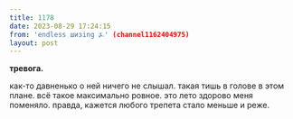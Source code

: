 ```yaml
---
title: 1178
date: 2023-08-29 17:24:15
from: 'endless шизing ⍼' (channel1162404975)
layout: post
---
```


**тревога.**

как-то давненько о ней ничего не слышал. такая тишь в голове в этом плане. всё такое максимально ровное.
это лето здорово меня поменяло. 
правда, кажется любого трепета стало меньше и реже.
